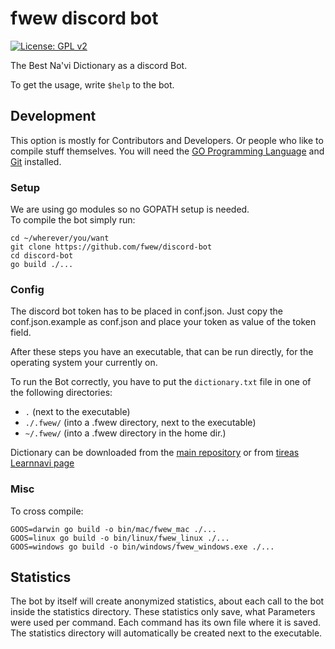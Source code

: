 # fwew discord bot
[![License: GPL v2](https://img.shields.io/badge/License-GPL%20v2-blue.svg)](https://www.gnu.org/licenses/old-licenses/gpl-2.0.en.html)

The Best Na'vi Dictionary as a discord Bot.

To get the usage, write `$help` to the bot.

## Development
This option is mostly for Contributors and Developers. Or people who like to compile stuff themselves.
You will need the [GO Programming Language](https://golang.org/) and [Git](https://git-scm.com/) installed. 

### Setup
We are using go modules so no GOPATH setup is needed.  
To compile the bot simply run:
```shell script
cd ~/wherever/you/want
git clone https://github.com/fwew/discord-bot
cd discord-bot
go build ./...
```

### Config
The discord bot token has to be placed in conf.json.
Just copy the conf.json.example as conf.json and place your token as value of the token field.

After these steps you have an executable, that can be run directly, for the operating system your currently on.

To run the Bot correctly, you have to put the `dictionary.txt` file in one of the following directories:
- `.` (next to the executable)
- `./.fwew/` (into a .fwew directory, next to the executable)
- `~/.fwew/` (into a .fwew directory in the home dir.)

Dictionary can be downloaded from the [main repository](https://github.com/fwew/fwew-lib/tree/master/.fwew/dictionary.txt) or from [tireas Learnnavi page](https://tirea.learnnavi.org/dictionarydata/dictionary.txt)

### Misc
To cross compile:
```shell script
GOOS=darwin go build -o bin/mac/fwew_mac ./...
GOOS=linux go build -o bin/linux/fwew_linux ./...
GOOS=windows go build -o bin/windows/fwew_windows.exe ./...
```

## Statistics
The bot by itself will create anonymized statistics, about each call to the bot inside the statistics directory.
These statistics only save, what Parameters were used per command. Each command has its own file where it is saved.
The statistics directory will automatically be created next to the executable.
